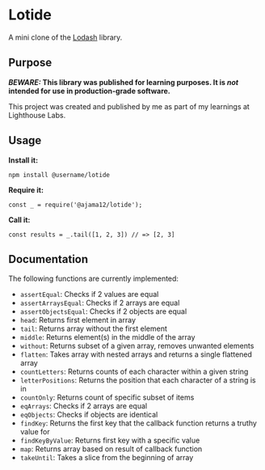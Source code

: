# Lotide

A mini clone of the [Lodash](https://lodash.com) library.

## Purpose

**_BEWARE:_ This library was published for learning purposes. It is _not_ intended for use in production-grade software.**

This project was created and published by me as part of my learnings at Lighthouse Labs. 

## Usage

**Install it:**

`npm install @username/lotide`

**Require it:**

`const _ = require('@ajama12/lotide');`

**Call it:**

`const results = _.tail([1, 2, 3]) // => [2, 3]`

## Documentation

The following functions are currently implemented:

* `assertEqual`: Checks if 2 values are equal
* `assertArraysEqual`: Checks if 2 arrays are equal
* `assertObjectsEqual`: Checks if 2 objects are equal
* `head`: Returns first element in array
* `tail`: Returns array without the first element
* `middle`: Returns element(s) in the middle of the array
* `without`: Returns subset of a given array, removes unwanted elements
* `flatten`: Takes array with nested arrays and returns a single flattened array
* `countLetters`: Returns counts of each character within a given string
* `letterPositions`: Returns the position that each character of a string is in
* `countOnly`: Returns count of specific subset of items
* `eqArrays`: Checks if 2 arrays are equal
* `eqObjects`: Checks if objects are identical
* `findKey`: Returns the first key that the callback function returns a truthy value for
* `findKeyByValue`: Returns first key with a specific value
* `map`: Returns array based on result of callback function
* `takeUntil`: Takes a slice from the beginning of array
